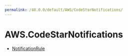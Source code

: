 ```yaml
---
permalink: /48.0.0/default/AWS/CodeStarNotifications/
---
```


# AWS.CodeStarNotifications



* [NotificationRule](NotificationRule.md)
